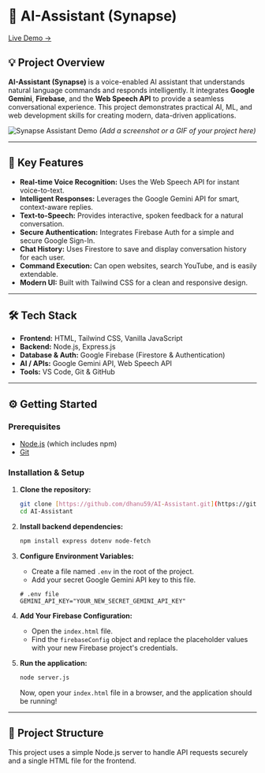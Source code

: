 # 🤖 AI-Assistant (Synapse)

[Live Demo →](your-deployment-link-here)

## 💡 Project Overview
**AI-Assistant (Synapse)** is a voice-enabled AI assistant that understands natural language commands and responds intelligently. It integrates **Google Gemini**, **Firebase**, and the **Web Speech API** to provide a seamless conversational experience. This project demonstrates practical AI, ML, and web development skills for creating modern, data-driven applications.

![Synapse Assistant Demo](link-to-your-screenshot-or-gif.gif)
*(Add a screenshot or a GIF of your project here)*

---

## 🚀 Key Features
- **Real-time Voice Recognition:** Uses the Web Speech API for instant voice-to-text.
- **Intelligent Responses:** Leverages the Google Gemini API for smart, context-aware replies.
- **Text-to-Speech:** Provides interactive, spoken feedback for a natural conversation.
- **Secure Authentication:** Integrates Firebase Auth for a simple and secure Google Sign-In.
- **Chat History:** Uses Firestore to save and display conversation history for each user.
- **Command Execution:** Can open websites, search YouTube, and is easily extendable.
- **Modern UI:** Built with Tailwind CSS for a clean and responsive design.

---

## 🛠️ Tech Stack
- **Frontend:** HTML, Tailwind CSS, Vanilla JavaScript
- **Backend:** Node.js, Express.js
- **Database & Auth:** Google Firebase (Firestore & Authentication)
- **AI / APIs:** Google Gemini API, Web Speech API
- **Tools:** VS Code, Git & GitHub

---

## ⚙️ Getting Started

### Prerequisites
- [Node.js](https://nodejs.org/) (which includes npm)
- [Git](https://git-scm.com/)

### Installation & Setup

1.  **Clone the repository:**
    ```bash
    git clone [https://github.com/dhanu59/AI-Assistant.git](https://github.com/dhanu59/AI-Assistant.git)
    cd AI-Assistant
    ```

2.  **Install backend dependencies:**
    ```bash
    npm install express dotenv node-fetch
    ```

3.  **Configure Environment Variables:**
    * Create a file named `.env` in the root of the project.
    * Add your secret Google Gemini API key to this file.
    ```
    # .env file
    GEMINI_API_KEY="YOUR_NEW_SECRET_GEMINI_API_KEY"
    ```

4.  **Add Your Firebase Configuration:**
    * Open the `index.html` file.
    * Find the `firebaseConfig` object and replace the placeholder values with your new Firebase project's credentials.

5.  **Run the application:**
    ```bash
    node server.js
    ```
    Now, open your `index.html` file in a browser, and the application should be running!

---

## 📂 Project Structure
This project uses a simple Node.js server to handle API requests securely and a single HTML file for the frontend.
